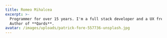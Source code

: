 ```yaml
---
title: Romeo Mihalcea
excerpt: >-
  Programmer for over 15 years. I'm a full stack developer and a UX freak.
  Author of **Qards**.
avatar: /images/uploads/patrick-fore-557736-unsplash.jpg
---
```


